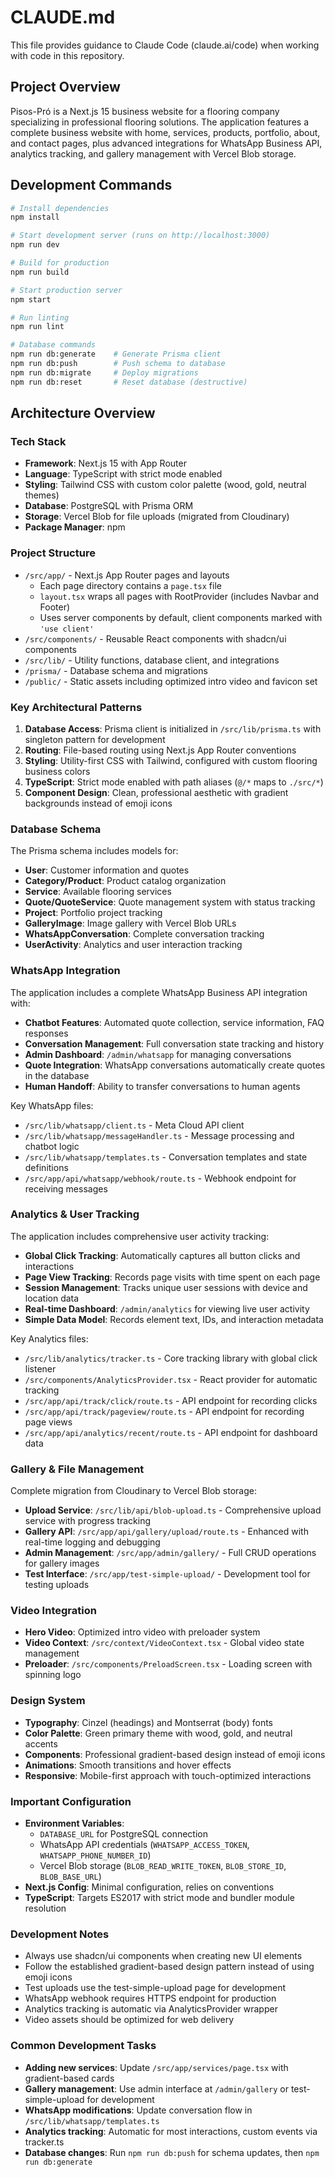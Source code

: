 # CLAUDE.md

This file provides guidance to Claude Code (claude.ai/code) when working with code in this repository.

## Project Overview

Pisos-Pró is a Next.js 15 business website for a flooring company specializing in professional flooring solutions. The application features a complete business website with home, services, products, portfolio, about, and contact pages, plus advanced integrations for WhatsApp Business API, analytics tracking, and gallery management with Vercel Blob storage.

## Development Commands

```bash
# Install dependencies
npm install

# Start development server (runs on http://localhost:3000)
npm run dev

# Build for production
npm run build

# Start production server
npm start

# Run linting
npm run lint

# Database commands
npm run db:generate    # Generate Prisma client
npm run db:push        # Push schema to database
npm run db:migrate     # Deploy migrations
npm run db:reset       # Reset database (destructive)
```

## Architecture Overview

### Tech Stack
- **Framework**: Next.js 15 with App Router
- **Language**: TypeScript with strict mode enabled
- **Styling**: Tailwind CSS with custom color palette (wood, gold, neutral themes)
- **Database**: PostgreSQL with Prisma ORM
- **Storage**: Vercel Blob for file uploads (migrated from Cloudinary)
- **Package Manager**: npm

### Project Structure
- `/src/app/` - Next.js App Router pages and layouts
  - Each page directory contains a `page.tsx` file
  - `layout.tsx` wraps all pages with RootProvider (includes Navbar and Footer)
  - Uses server components by default, client components marked with `'use client'`
- `/src/components/` - Reusable React components with shadcn/ui components
- `/src/lib/` - Utility functions, database client, and integrations
- `/prisma/` - Database schema and migrations
- `/public/` - Static assets including optimized intro video and favicon set

### Key Architectural Patterns

1. **Database Access**: Prisma client is initialized in `/src/lib/prisma.ts` with singleton pattern for development
2. **Routing**: File-based routing using Next.js App Router conventions
3. **Styling**: Utility-first CSS with Tailwind, configured with custom flooring business colors
4. **TypeScript**: Strict mode enabled with path aliases (`@/*` maps to `./src/*`)
5. **Component Design**: Clean, professional aesthetic with gradient backgrounds instead of emoji icons

### Database Schema
The Prisma schema includes models for:
- **User**: Customer information and quotes
- **Category/Product**: Product catalog organization
- **Service**: Available flooring services
- **Quote/QuoteService**: Quote management system with status tracking
- **Project**: Portfolio project tracking
- **GalleryImage**: Image gallery with Vercel Blob URLs
- **WhatsAppConversation**: Complete conversation tracking
- **UserActivity**: Analytics and user interaction tracking

### WhatsApp Integration
The application includes a complete WhatsApp Business API integration with:
- **Chatbot Features**: Automated quote collection, service information, FAQ responses
- **Conversation Management**: Full conversation state tracking and history
- **Admin Dashboard**: `/admin/whatsapp` for managing conversations
- **Quote Integration**: WhatsApp conversations automatically create quotes in the database
- **Human Handoff**: Ability to transfer conversations to human agents

Key WhatsApp files:
- `/src/lib/whatsapp/client.ts` - Meta Cloud API client
- `/src/lib/whatsapp/messageHandler.ts` - Message processing and chatbot logic
- `/src/lib/whatsapp/templates.ts` - Conversation templates and state definitions
- `/src/app/api/whatsapp/webhook/route.ts` - Webhook endpoint for receiving messages

### Analytics & User Tracking
The application includes comprehensive user activity tracking:
- **Global Click Tracking**: Automatically captures all button clicks and interactions
- **Page View Tracking**: Records page visits with time spent on each page
- **Session Management**: Tracks unique user sessions with device and location data
- **Real-time Dashboard**: `/admin/analytics` for viewing live user activity
- **Simple Data Model**: Records element text, IDs, and interaction metadata

Key Analytics files:
- `/src/lib/analytics/tracker.ts` - Core tracking library with global click listener
- `/src/components/AnalyticsProvider.tsx` - React provider for automatic tracking
- `/src/app/api/track/click/route.ts` - API endpoint for recording clicks
- `/src/app/api/track/pageview/route.ts` - API endpoint for recording page views
- `/src/app/api/analytics/recent/route.ts` - API endpoint for dashboard data

### Gallery & File Management
Complete migration from Cloudinary to Vercel Blob storage:
- **Upload Service**: `/src/lib/api/blob-upload.ts` - Comprehensive upload service with progress tracking
- **Gallery API**: `/src/app/api/gallery/upload/route.ts` - Enhanced with real-time logging and debugging
- **Admin Management**: `/src/app/admin/gallery/` - Full CRUD operations for gallery images
- **Test Interface**: `/src/app/test-simple-upload/` - Development tool for testing uploads

### Video Integration
- **Hero Video**: Optimized intro video with preloader system
- **Video Context**: `/src/context/VideoContext.tsx` - Global video state management
- **Preloader**: `/src/components/PreloadScreen.tsx` - Loading screen with spinning logo

### Design System
- **Typography**: Cinzel (headings) and Montserrat (body) fonts
- **Color Palette**: Green primary theme with wood, gold, and neutral accents
- **Components**: Professional gradient-based design instead of emoji icons
- **Animations**: Smooth transitions and hover effects
- **Responsive**: Mobile-first approach with touch-optimized interactions

### Important Configuration
- **Environment Variables**: 
  - `DATABASE_URL` for PostgreSQL connection
  - WhatsApp API credentials (`WHATSAPP_ACCESS_TOKEN`, `WHATSAPP_PHONE_NUMBER_ID`)
  - Vercel Blob storage (`BLOB_READ_WRITE_TOKEN`, `BLOB_STORE_ID`, `BLOB_BASE_URL`)
- **Next.js Config**: Minimal configuration, relies on conventions
- **TypeScript**: Targets ES2017 with strict mode and bundler module resolution

### Development Notes
- Always use shadcn/ui components when creating new UI elements
- Follow the established gradient-based design pattern instead of using emoji icons
- Test uploads use the test-simple-upload page for development
- WhatsApp webhook requires HTTPS endpoint for production
- Analytics tracking is automatic via AnalyticsProvider wrapper
- Video assets should be optimized for web delivery

### Common Development Tasks
- **Adding new services**: Update `/src/app/services/page.tsx` with gradient-based cards
- **Gallery management**: Use admin interface at `/admin/gallery` or test-simple-upload for development
- **WhatsApp modifications**: Update conversation flow in `/src/lib/whatsapp/templates.ts`
- **Analytics tracking**: Automatic for most interactions, custom events via tracker.ts
- **Database changes**: Run `npm run db:push` for schema updates, then `npm run db:generate`